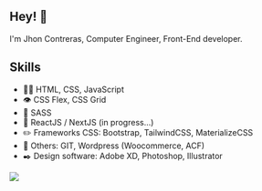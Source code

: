 

## Hey! 👋
I'm Jhon Contreras, Computer Engineer, Front-End developer.


## Skills
- 👨‍💻 HTML, CSS, JavaScript  
- 👁️ CSS Flex, CSS Grid
- 🔖 SASS
- 🚀 ReactJS / NextJS (in progress...)
- ✏️ Frameworks CSS: Bootstrap, TailwindCSS, MaterializeCSS 
- 🎯 Others: GIT, Wordpress (Woocommerce, ACF)
- ✒️ Design software: Adobe XD, Photoshop, Illustrator


<a href="https://www.linkedin.com/in/jhoncontrerassoto/">
  <img src="https://img.shields.io/badge/LinkedIn-0077B5?style=for-the-badge&logo=linkedin&logoColor=white" >
</a>


